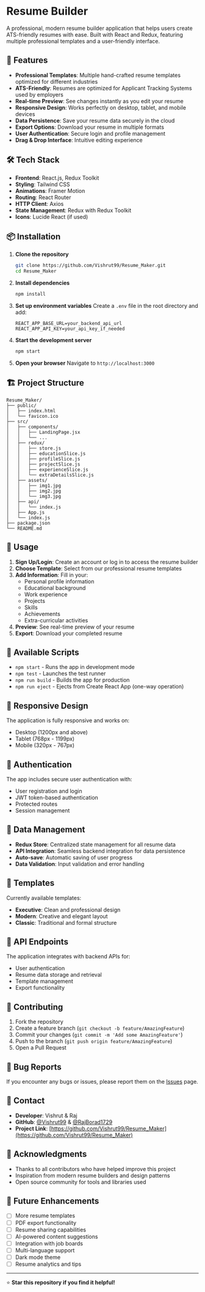 # Resume Builder

A professional, modern resume builder application that helps users create ATS-friendly resumes with ease. Built with React and Redux, featuring multiple professional templates and a user-friendly interface.

## 🚀 Features

- **Professional Templates**: Multiple hand-crafted resume templates optimized for different industries
- **ATS-Friendly**: Resumes are optimized for Applicant Tracking Systems used by employers
- **Real-time Preview**: See changes instantly as you edit your resume
- **Responsive Design**: Works perfectly on desktop, tablet, and mobile devices
- **Data Persistence**: Save your resume data securely in the cloud
- **Export Options**: Download your resume in multiple formats
- **User Authentication**: Secure login and profile management
- **Drag & Drop Interface**: Intuitive editing experience

## 🛠️ Tech Stack

- **Frontend**: React.js, Redux Toolkit
- **Styling**: Tailwind CSS
- **Animations**: Framer Motion
- **Routing**: React Router
- **HTTP Client**: Axios
- **State Management**: Redux with Redux Toolkit
- **Icons**: Lucide React (if used)

## 📦 Installation

1. **Clone the repository**
   ```bash
   git clone https://github.com/Vishrut99/Resume_Maker.git
   cd Resume_Maker
   ```

2. **Install dependencies**
   ```bash
   npm install
   ```

3. **Set up environment variables**
   Create a `.env` file in the root directory and add:
   ```env
   REACT_APP_BASE_URL=your_backend_api_url
   REACT_APP_API_KEY=your_api_key_if_needed
   ```

4. **Start the development server**
   ```bash
   npm start
   ```

5. **Open your browser**
   Navigate to `http://localhost:3000`

## 🏗️ Project Structure

```
Resume_Maker/
├── public/
│   ├── index.html
│   └── favicon.ico
├── src/
│   ├── components/
│   │   ├── LandingPage.jsx
│   │   └── ...
│   ├── redux/
│   │   ├── store.js
│   │   ├── educationSlice.js
│   │   ├── profileSlice.js
│   │   ├── projectSlice.js
│   │   ├── experienceSlice.js
│   │   └── extraDetailsSlice.js
│   ├── assets/
│   │   ├── img1.jpg
│   │   ├── img2.jpg
│   │   └── img3.jpg
│   ├── api/
│   │   └── index.js
│   ├── App.js
│   └── index.js
├── package.json
└── README.md
```

## 🎯 Usage

1. **Sign Up/Login**: Create an account or log in to access the resume builder
2. **Choose Template**: Select from our professional resume templates
3. **Add Information**: Fill in your:
   - Personal profile information
   - Educational background
   - Work experience
   - Projects
   - Skills
   - Achievements
   - Extra-curricular activities
4. **Preview**: See real-time preview of your resume
5. **Export**: Download your completed resume

## 🔧 Available Scripts

- `npm start` - Runs the app in development mode
- `npm test` - Launches the test runner
- `npm run build` - Builds the app for production
- `npm run eject` - Ejects from Create React App (one-way operation)

## 📱 Responsive Design

The application is fully responsive and works on:
- Desktop (1200px and above)
- Tablet (768px - 1199px)
- Mobile (320px - 767px)

## 🔐 Authentication

The app includes secure user authentication with:
- User registration and login
- JWT token-based authentication
- Protected routes
- Session management

## 💾 Data Management

- **Redux Store**: Centralized state management for all resume data
- **API Integration**: Seamless backend integration for data persistence
- **Auto-save**: Automatic saving of user progress
- **Data Validation**: Input validation and error handling

## 🎨 Templates

Currently available templates:
- **Executive**: Clean and professional design
- **Modern**: Creative and elegant layout
- **Classic**: Traditional and formal structure

## 🚦 API Endpoints

The application integrates with backend APIs for:
- User authentication
- Resume data storage and retrieval
- Template management
- Export functionality

## 🤝 Contributing

1. Fork the repository
2. Create a feature branch (`git checkout -b feature/AmazingFeature`)
3. Commit your changes (`git commit -m 'Add some AmazingFeature'`)
4. Push to the branch (`git push origin feature/AmazingFeature`)
5. Open a Pull Request


## 🐛 Bug Reports

If you encounter any bugs or issues, please report them on the [Issues](https://github.com/Vishrut99/Resume_Maker/issues) page.

## 📧 Contact

- **Developer**: Vishrut & Raj
- **GitHub**: [@Vishrut99](https://github.com/Vishrut99) & [@RajBorad1729](https://github.com/RajBorad1729)
- **Project Link**: [https://github.com/Vishrut99/Resume_Maker](https://github.com/Vishrut99/Resume_Maker)

## 🙏 Acknowledgments

- Thanks to all contributors who have helped improve this project
- Inspiration from modern resume builders and design patterns
- Open source community for tools and libraries used

## 🔮 Future Enhancements

- [ ] More resume templates
- [ ] PDF export functionality
- [ ] Resume sharing capabilities
- [ ] AI-powered content suggestions
- [ ] Integration with job boards
- [ ] Multi-language support
- [ ] Dark mode theme
- [ ] Resume analytics and tips

---

⭐ **Star this repository if you find it helpful!**
